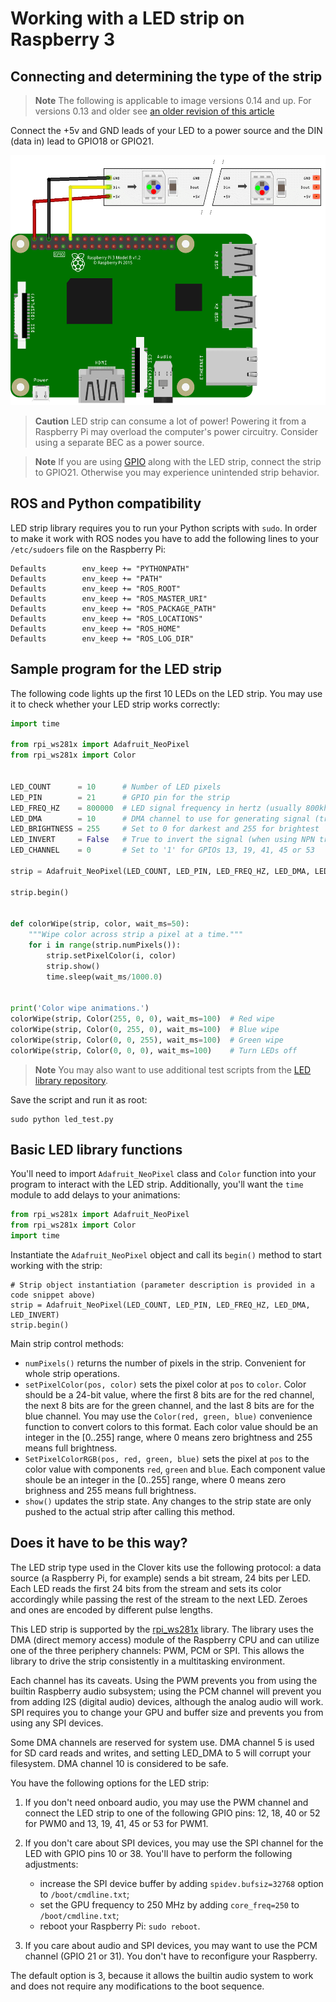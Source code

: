 # Working with a LED strip on Raspberry 3

## Connecting and determining the type of the strip

> **Note** The following is applicable to image versions 0.14 and up. For versions 0.13 and older see [an older revision of this article](https://github.com/CopterExpress/clover/blob/v0.16/docs/en/leds.md)

Connect the +5v and GND leads of your LED to a power source and the DIN (data in) lead to GPIO18 or GPIO21.

<img src="../assets/led_connection.png" height="400px" alt="leds">

> **Caution** LED strip can consume a lot of power! Powering it from a Raspberry Pi may overload the computer's power circuitry. Consider using a separate BEC as a power source.

<!-- -->

> **Note** If you are using [GPIO](gpio.md) along with the LED strip, connect the strip to GPIO21. Otherwise you may experience unintended strip behavior.

## ROS and Python compatibility

LED strip library requires you to run your Python scripts with `sudo`. In order to make it work with ROS nodes you have to add the following lines to your `/etc/sudoers` file on the Raspberry Pi:

```
Defaults        env_keep += "PYTHONPATH"
Defaults        env_keep += "PATH"
Defaults        env_keep += "ROS_ROOT"
Defaults        env_keep += "ROS_MASTER_URI"
Defaults        env_keep += "ROS_PACKAGE_PATH"
Defaults        env_keep += "ROS_LOCATIONS"
Defaults        env_keep += "ROS_HOME"
Defaults        env_keep += "ROS_LOG_DIR"
```

## Sample program for the LED strip

The following code lights up the first 10 LEDs on the LED strip. You may use it to check whether your LED strip works correctly:

```python
import time

from rpi_ws281x import Adafruit_NeoPixel
from rpi_ws281x import Color


LED_COUNT      = 10      # Number of LED pixels
LED_PIN        = 21      # GPIO pin for the strip
LED_FREQ_HZ    = 800000  # LED signal frequency in hertz (usually 800khz)
LED_DMA        = 10      # DMA channel to use for generating signal (try 10)
LED_BRIGHTNESS = 255     # Set to 0 for darkest and 255 for brightest
LED_INVERT     = False   # True to invert the signal (when using NPN transistor level shift)
LED_CHANNEL    = 0       # Set to '1' for GPIOs 13, 19, 41, 45 or 53

strip = Adafruit_NeoPixel(LED_COUNT, LED_PIN, LED_FREQ_HZ, LED_DMA, LED_INVERT)

strip.begin()


def colorWipe(strip, color, wait_ms=50):
    """Wipe color across strip a pixel at a time."""
    for i in range(strip.numPixels()):
        strip.setPixelColor(i, color)
        strip.show()
        time.sleep(wait_ms/1000.0)


print('Color wipe animations.')
colorWipe(strip, Color(255, 0, 0), wait_ms=100)  # Red wipe
colorWipe(strip, Color(0, 255, 0), wait_ms=100)  # Blue wipe
colorWipe(strip, Color(0, 0, 255), wait_ms=100)  # Green wipe
colorWipe(strip, Color(0, 0, 0), wait_ms=100)    # Turn LEDs off
```

> **Note** You may also want to use additional test scripts from the [LED library repository](https://github.com/rpi-ws281x/rpi-ws281x-python/blob/master/examples).

Save the script and run it as root:

```
sudo python led_test.py
```

## Basic LED library functions

You'll need to import `Adafruit_NeoPixel` class and `Color` function into your program to interact with the LED strip. Additionally, you'll want the `time` module to add delays to your animations:

```python
from rpi_ws281x import Adafruit_NeoPixel
from rpi_ws281x import Color
import time
```

Instantiate the `Adafruit_NeoPixel` object and call its `begin()` method to start working with the strip:

```
# Strip object instantiation (parameter description is provided in a code snippet above)
strip = Adafruit_NeoPixel(LED_COUNT, LED_PIN, LED_FREQ_HZ, LED_DMA, LED_INVERT)
strip.begin()
```

Main strip control methods:

+ `numPixels()` returns the number of pixels in the strip. Convenient for whole strip operations.
+ `setPixelColor(pos, color)` sets the pixel color at `pos` to `color`. Color should be a 24-bit value, where the first 8 bits are for the red channel, the next 8 bits are for the green channel, and the last 8 bits are for the blue channel. You may use the `Color(red, green, blue)` convenience function to convert colors to this format. Each color value should be an integer in the \[0..255\] range, where 0 means zero brightness and 255 means full brightness.
+ `SetPixelColorRGB(pos, red, green, blue)` sets the pixel at `pos` to the color value with components `red`, `green` and `blue`. Each component value shoule be an integer in the \[0..255\] range, where 0 means zero brighness and 255 means full brightness.
+ `show()` updates the strip state. Any changes to the strip state are only pushed to the actual strip after calling this method.

## Does it have to be this way?

The LED strip type used in the Clover kits use the following protocol: a data source (a Raspberry Pi, for example) sends a bit stream, 24 bits per LED. Each LED reads the first 24 bits from the stream and sets its color accordingly while passing the rest of the stream to the next LED. Zeroes and ones are encoded by different pulse lengths.

This LED strip is supported by the [rpi_ws281x](https://github.com/jgarff/rpi_ws281x) library. The library uses the DMA (direct memory access) module of the Raspberry CPU and can utilize one of the three periphery channels: PWM, PCM or SPI. This allows the library to drive the strip consistently in a multitasking environment.

Each channel has its caveats. Using the PWM prevents you from using the builtin Raspberry audio subsystem; using the PCM channel will prevent you from adding I2S (digital audio) devices, although the analog audio will work. SPI requires you to change your GPU and buffer size and prevents you from using any SPI devices.

Some DMA channels are reserved for system use. DMA channel 5 is used for SD card reads and writes, and setting LED_DMA to 5 will corrupt your filesystem. DMA channel 10 is considered to be safe.

You have the following options for the LED strip:

1. If you don't need onboard audio, you may use the PWM channel and connect the LED strip to one of the following GPIO pins: 12, 18, 40 or 52 for PWM0 and 13, 19, 41, 45 or 53 for PWM1.
2. If you don't care about SPI devices, you may use the SPI channel for the LED with GPIO pins 10 or 38. You'll have to perform the following adjustments:

    + increase the SPI device buffer by adding `spidev.bufsiz=32768` option to `/boot/cmdline.txt`;
    + set the GPU frequency to 250 MHz by adding `core_freq=250` to `/boot/cmdline.txt`;
    + reboot your Raspberry Pi: `sudo reboot`.
3. If you care about audio and SPI devices, you may want to use the PCM channel (GPIO 21 or 31). You don't have to reconfigure your Raspberry.

The default option is 3, because it allows the builtin audio system to work and does not require any modifications to the boot sequence.
